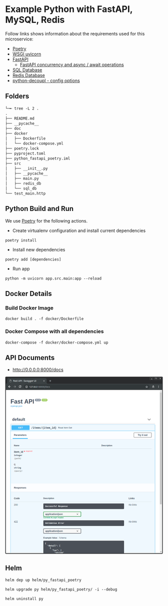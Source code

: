 # Example Python with FastAPI, MySQL, Redis
Follow links shows information about the requirements used for this microservice:
* [Poetry](https://python-poetry.org/docs/#installation)
* [WSGI uvicorn](https://www.uvicorn.org/settings/)
* [FastAPI](https://fastapi.tiangolo.com/tutorial/)
    *   [FastAPI concurrency and async / await operations](https://fastapi.tiangolo.com/async/)
* [SQL Database](https://fastapi.tiangolo.com/tutorial/sql-databases)
* [Redis Database](https://pypi.org/project/redis/)
* [python-decoupl - config options](https://pypi.org/project/python-decouple/)

## Folders
```shell
└─╾ tree -L 2 .
.
├── README.md
├── __pycache__
├── doc
├── docker
│   ├── Dockerfile
│   └── docker-compose.yml
├── poetry.lock
├── pyproject.toml
├── python_fastapi_poetry.iml
├── src
│   ├── __init__.py
│   ├── __pycache__
│   ├── main.py
│   ├── redis_db
│   └── sql_db
└── test_main.http
```

## Python Build and Run
We use [Poetry](https://python-poetry.org/docs/#installation) for the following actions.

* Create virtualenv configuration and install current dependencies
```shell
poetry install
```

* Install new dependencies
```shell
poetry add [dependencies]
```

* Run app
```shell
python -m uvicorn app.src.main:app --reload 
```



## Docker Details
### Build Docker Image
```shell
docker build . -f docker/Dockerfile
```

### Docker Compose with all dependencies 
```shell
docker-compose -f docker/docker-compose.yml up
```

## API Documents
* http://0.0.0.0:8000/docs

![img.png](docs/img.png)

## Helm

```shell
helm dep up helm/py_fastapi_poetry
```

```shell
helm upgrade py helm/py_fastapi_poetry/ -i --debug
```

```shell
helm uninstall py
```
